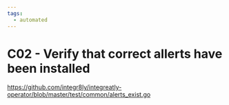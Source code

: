 ```yaml
---
tags:
  - automated
---
```


# C02 - Verify that correct allerts have been installed

https://github.com/integr8ly/integreatly-operator/blob/master/test/common/alerts_exist.go
